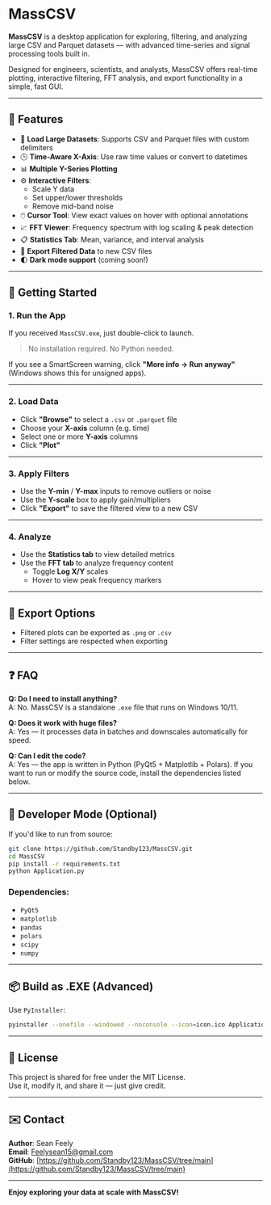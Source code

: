 # MassCSV

**MassCSV** is a desktop application for exploring, filtering, and analyzing large CSV and Parquet datasets — with advanced time-series and signal processing tools built in.

Designed for engineers, scientists, and analysts, MassCSV offers real-time plotting, interactive filtering, FFT analysis, and export functionality in a simple, fast GUI.

---

## 🧰 Features

- 📁 **Load Large Datasets**: Supports CSV and Parquet files with custom delimiters
- 🕒 **Time-Aware X-Axis**: Use raw time values or convert to datetimes
- 📊 **Multiple Y-Series Plotting**
- ⚙️ **Interactive Filters**:
  - Scale Y data
  - Set upper/lower thresholds
  - Remove mid-band noise
- 🖱️ **Cursor Tool**: View exact values on hover with optional annotations
- 📈 **FFT Viewer**: Frequency spectrum with log scaling & peak detection
- 📋 **Statistics Tab**: Mean, variance, and interval analysis
- 💾 **Export Filtered Data** to new CSV files
- 🌓 **Dark mode support** (coming soon!)

---

## 🚀 Getting Started

### 1. Run the App

If you received `MassCSV.exe`, just double-click to launch.

> No installation required. No Python needed.

If you see a SmartScreen warning, click **"More info → Run anyway"** (Windows shows this for unsigned apps).

---

### 2. Load Data

- Click **"Browse"** to select a `.csv` or `.parquet` file
- Choose your **X-axis** column (e.g. time)
- Select one or more **Y-axis** columns
- Click **"Plot"**

---

### 3. Apply Filters

- Use the **Y-min** / **Y-max** inputs to remove outliers or noise
- Use the **Y-scale** box to apply gain/multipliers
- Click **"Export"** to save the filtered view to a new CSV

---

### 4. Analyze

- Use the **Statistics tab** to view detailed metrics
- Use the **FFT tab** to analyze frequency content
  - Toggle **Log X/Y** scales
  - Hover to view peak frequency markers

---

## 💾 Export Options

- Filtered plots can be exported as `.png` or `.csv`
- Filter settings are respected when exporting

---

## ❓ FAQ

**Q: Do I need to install anything?**  
A: No. MassCSV is a standalone `.exe` file that runs on Windows 10/11.

**Q: Does it work with huge files?**  
A: Yes — it processes data in batches and downscales automatically for speed.

**Q: Can I edit the code?**  
A: Yes — the app is written in Python (PyQt5 + Matplotlib + Polars). If you want to run or modify the source code, install the dependencies listed below.

---

## 🧪 Developer Mode (Optional)

If you'd like to run from source:

```bash
git clone https://github.com/Standby123/MassCSV.git
cd MassCSV
pip install -r requirements.txt
python Application.py
```

### Dependencies:
- `PyQt5`
- `matplotlib`
- `pandas`
- `polars`
- `scipy`
- `numpy`

---

## 📦 Build as .EXE (Advanced)

Use `PyInstaller`:

```bash
pyinstaller --onefile --windowed --noconsole --icon=icon.ico Application.py
```

---

## 📣 License

This project is shared for free under the MIT License.  
Use it, modify it, and share it — just give credit.

---

## ✉️ Contact

**Author**: Sean Feely  
**Email**: [Feelysean15@gmail.com](mailto:Feelysean15@gmail.com)  
**GitHub**: [https://github.com/Standby123/MassCSV/tree/main](https://github.com/Standby123/MassCSV/tree/main)

---

**Enjoy exploring your data at scale with MassCSV!**
